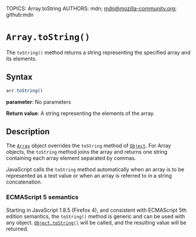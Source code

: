TOPICS: Array.toString
AUTHORS: mdn; mdn@mozilla-community.org; github:mdn

# `Array.toString()`

The `toString()` method returns a string representing the specified array and its elements.

## Syntax

```javascript
arr.toString()
```

**parameter**: No parameters

**Return value**: A string representing the elements of the array.

## Description

The [`Array`](/en/webfrontend/Array) object overrides the `toString` method of [`Object`](/en/webfrontend/Object).
For Array objects, the `toString` method joins the array and returns one string containing each
array element separated by commas.

JavaScript calls the `toString` method automatically when an array is to be represented as a text
value or when an array is referred to in a string concatenation.

### ECMAScript 5 semantics

Starting in JavaScript 1.8.5 (Firefox 4), and consistent with ECMAScript 5th edition semantics,
the `toString()` method is generic and can be used with any object. [`Object.toString()`](/en/webfrontend/Object.toString)
will be called, and the resulting value will be returned.
